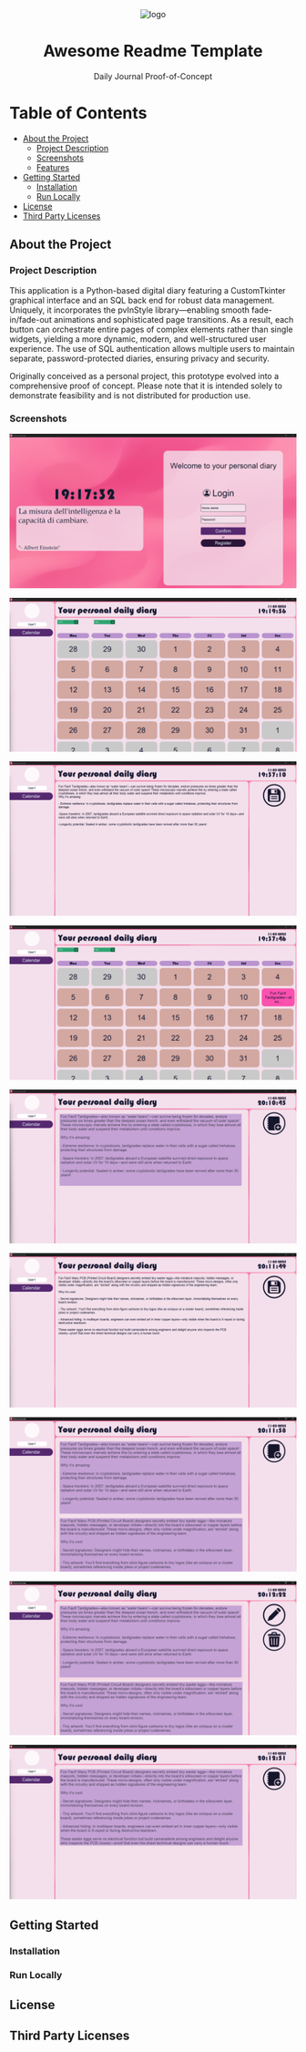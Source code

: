 <div align="center">
  <img src="Images/App_Icon.ico" alt="logo" width="200" height="auto" />
  <h1>Awesome Readme Template</h1>
  <p>Daily Journal Proof-of-Concept</p>
</div>

# Table of Contents

- [About the Project](#about-the-project)
  * [Project Description](#project-description)
  * [Screenshots](#screenshots)
  * [Features](#features)
- [Getting Started](#getting-started)
  * [Installation](#installation)
  * [Run Locally](#run-locally)
- [License](#license)
- [Third Party Licenses](#third-party-licenses)

## About the Project

### Project Description

This application is a Python-based digital diary featuring a CustomTkinter graphical interface and an SQL back end for robust data management. Uniquely, it incorporates the pvInStyle library—enabling smooth fade-in/fade-out animations and sophisticated page transitions. As a result, each button can orchestrate entire pages of complex elements rather than single widgets, yielding a more dynamic, modern, and well-structured user experience.
The use of SQL authentication allows multiple users to maintain separate, password-protected diaries, ensuring privacy and security.

Originally conceived as a personal project, this prototype evolved into a comprehensive proof of concept. Please note that it is intended solely to demonstrate feasibility and is not distributed for production use.

### Screenshots
  ![Login page](Screenshots/00.png)

  ![Main page](Screenshots/01.png)

  ![Creating a note](Screenshots/02.png)

  ![Main Page with the note](Screenshots/03.png)

  ![List of the notes in a day](Screenshots/04.png)

  ![Creating a second note](Screenshots/05.png)

  ![List of the notes in a day with two notes](Screenshots/06.png)

  ![Deleting a note](Screenshots/07.png)

  ![List of the notes in a day](Screenshots/08.png)

## Getting Started

### Installation

### Run Locally

## License

## Third Party Licenses

